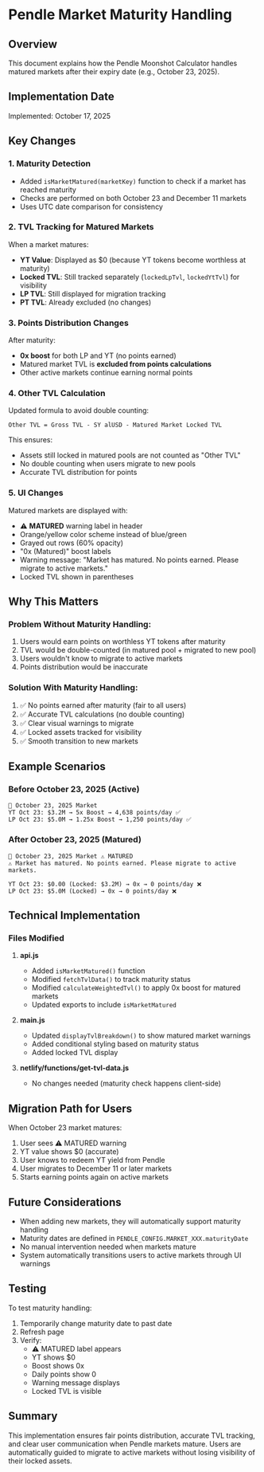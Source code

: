 # Pendle Market Maturity Handling

## Overview
This document explains how the Pendle Moonshot Calculator handles matured markets after their expiry date (e.g., October 23, 2025).

## Implementation Date
Implemented: October 17, 2025

## Key Changes

### 1. Maturity Detection
- Added `isMarketMatured(marketKey)` function to check if a market has reached maturity
- Checks are performed on both October 23 and December 11 markets
- Uses UTC date comparison for consistency

### 2. TVL Tracking for Matured Markets
When a market matures:
- **YT Value**: Displayed as $0 (because YT tokens become worthless at maturity)
- **Locked TVL**: Still tracked separately (`lockedLpTvl`, `lockedYtTvl`) for visibility
- **LP TVL**: Still displayed for migration tracking
- **PT TVL**: Already excluded (no changes)

### 3. Points Distribution Changes
After maturity:
- **0x boost** for both LP and YT (no points earned)
- Matured market TVL is **excluded from points calculations**
- Other active markets continue earning normal points

### 4. Other TVL Calculation
Updated formula to avoid double counting:
```
Other TVL = Gross TVL - SY alUSD - Matured Market Locked TVL
```

This ensures:
- Assets still locked in matured pools are not counted as "Other TVL"
- No double counting when users migrate to new pools
- Accurate TVL distribution for points

### 5. UI Changes
Matured markets are displayed with:
- ⚠️ **MATURED** warning label in header
- Orange/yellow color scheme instead of blue/green
- Grayed out rows (60% opacity)
- "0x (Matured)" boost labels
- Warning message: "Market has matured. No points earned. Please migrate to active markets."
- Locked TVL shown in parentheses

## Why This Matters

### Problem Without Maturity Handling:
1. Users would earn points on worthless YT tokens after maturity
2. TVL would be double-counted (in matured pool + migrated to new pool)
3. Users wouldn't know to migrate to active markets
4. Points distribution would be inaccurate

### Solution With Maturity Handling:
1. ✅ No points earned after maturity (fair to all users)
2. ✅ Accurate TVL calculations (no double counting)
3. ✅ Clear visual warnings to migrate
4. ✅ Locked assets tracked for visibility
5. ✅ Smooth transition to new markets

## Example Scenarios

### Before October 23, 2025 (Active)
```
📅 October 23, 2025 Market
YT Oct 23: $3.2M → 5x Boost → 4,638 points/day ✅
LP Oct 23: $5.0M → 1.25x Boost → 1,250 points/day ✅
```

### After October 23, 2025 (Matured)
```
📅 October 23, 2025 Market ⚠️ MATURED
⚠️ Market has matured. No points earned. Please migrate to active markets.

YT Oct 23: $0.00 (Locked: $3.2M) → 0x → 0 points/day ❌
LP Oct 23: $5.0M (Locked) → 0x → 0 points/day ❌
```

## Technical Implementation

### Files Modified
1. **api.js**
   - Added `isMarketMatured()` function
   - Modified `fetchTvlData()` to track maturity status
   - Modified `calculateWeightedTvl()` to apply 0x boost for matured markets
   - Updated exports to include `isMarketMatured`

2. **main.js**
   - Updated `displayTvlBreakdown()` to show matured market warnings
   - Added conditional styling based on maturity status
   - Added locked TVL display

3. **netlify/functions/get-tvl-data.js**
   - No changes needed (maturity check happens client-side)

## Migration Path for Users
When October 23 market matures:
1. User sees ⚠️ MATURED warning
2. YT value shows $0 (accurate)
3. User knows to redeem YT yield from Pendle
4. User migrates to December 11 or later markets
5. Starts earning points again on active markets

## Future Considerations
- When adding new markets, they will automatically support maturity handling
- Maturity dates are defined in `PENDLE_CONFIG.MARKET_XXX.maturityDate`
- No manual intervention needed when markets mature
- System automatically transitions users to active markets through UI warnings

## Testing
To test maturity handling:
1. Temporarily change maturity date to past date
2. Refresh page
3. Verify:
   - ⚠️ MATURED label appears
   - YT shows $0
   - Boost shows 0x
   - Daily points show 0
   - Warning message displays
   - Locked TVL is visible

## Summary
This implementation ensures fair points distribution, accurate TVL tracking, and clear user communication when Pendle markets mature. Users are automatically guided to migrate to active markets without losing visibility of their locked assets.

